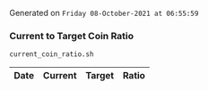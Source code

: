 Generated on `Friday 08-October-2021 at 06:55:59`

### Current to Target Coin Ratio
`current_coin_ratio.sh`

Date|Current|Target|Ratio
---|---|---|---
